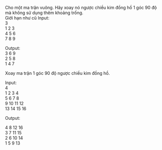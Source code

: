 
Cho một ma trận vuông. Hãy xoay nó ngược chiều kim đồng hồ 1 góc 90 độ mà không sử dụng thêm khoảng trống.\
Giới hạn như cũ
Input:\
 3\
 1  2  3\
 4  5  6\
 7  8  9
 
Output:\
 3  6  9\
 2  5  8\
 1  4  7
 
Xoay ma trận 1 góc 90 độ ngược chiều kim đồng hồ.

Input:\
 4\
 1  2  3  4\
 5  6  7  8\
 9 10 11 12\
13 14 15 16

Output:

 4  8 12 16\
 3  7 11 15\
 2  6 10 14\
 1  5  9 13
